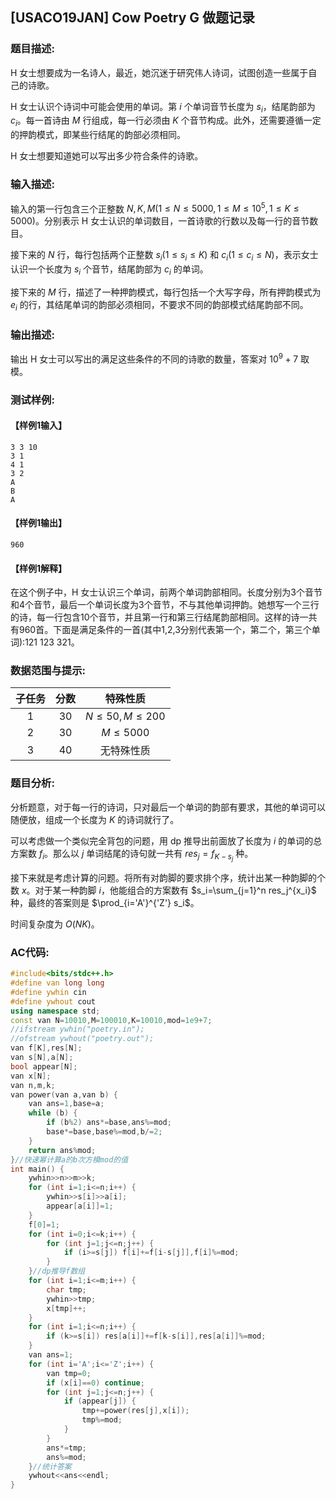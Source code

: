 ## [USACO19JAN] Cow Poetry G 做题记录

### 题目描述:

​H 女士想要成为一名诗人，最近，她沉迷于研究伟人诗词，试图创造一些属于自己的诗歌。

​H 女士认识个诗词中可能会使用的单词。第 $i$ 个单词音节长度为 $s_i$，结尾韵部为 $c_i$。每一首诗由 $M$ 行组成，每一行必须由 $K$ 个音节构成。此外，还需要遵循一定的押韵模式，即某些行结尾的韵部必须相同。

​H 女士想要知道她可以写出多少符合条件的诗歌。

### 输入描述:

​输入的第一行包含三个正整数 $N,K,M(1\leq N\leq 5000,1\leq M\leq 10^5,1\leq K\leq 5000)$。分别表示 H 女士认识的单词数目，一首诗歌的行数以及每一行的音节数目。

​接下来的 $N$ 行，每行包括两个正整数 $s_i
(1\leq s_i\leq K)$ 和 $c_i(1\leq c_i\leq N)$，表示女士认识一个长度为 $s_i$ 个音节，结尾韵部为 $c_i$ 的单词。

​接下来的 $M$ 行，描述了一种押韵模式，每行包括一个大写字母，所有押韵模式为 $e_i$ 的行，其结尾单词的韵部必须相同，不要求不同的韵部模式结尾韵部不同。

### 输出描述:

​输出 H 女士可以写出的满足这些条件的不同的诗歌的数量，答案对 $10^9+7$ 取模。

### 测试样例:

#### 【样例1输入】

```
3 3 10
3 1
4 1
3 2
A
B
A
```

#### 【样例1输出】

```
960
```

#### 【样例1解释】

​在这个例子中，H 女士认识三个单词，前两个单词韵部相同。长度分别为3个音节和4个音节，最后一个单词长度为3个音节，不与其他单词押韵。她想写一个三行的诗，每一行包含10个音节，并且第一行和第三行结尾韵部相同。这样的诗一共有960首。下面是满足条件的一首(其中1,2,3分别代表第一个，第二个，第三个单词):121 123 321。

### 数据范围与提示:

| 子任务 | 分数 |       特殊性质       |
| :----: | :--: | :------------------: |
|   1    |  30  | $N\leq 50,M\leq 200$ |
|   2    |  30  |     $M\leq 5000$     |
|   3    |  40  |      无特殊性质      |

### 题目分析:

​分析题意，对于每一行的诗词，只对最后一个单词的韵部有要求，其他的单词可以随便放，组成一个长度为 $K$ 的诗词就行了。

​可以考虑做一个类似完全背包的问题，用 dp 推导出前面放了长度为 $i$ 的单词的总方案数 $f_i$。那么以 $j$ 单词结尾的诗句就一共有 $res_j=f_{K-s_j}$ 种。

​接下来就是考虑计算的问题。将所有对韵脚的要求排个序，统计出某一种韵脚的个数 $x$。对于某一种韵脚 $i$，他能组合的方案数有 $s_i=\sum_{j=1}^n res_j^{x_i}$ 种，最终的答案则是 $\prod_{i='A'}^{'Z'} s_i$。

​时间复杂度为 $O(NK)$。

### AC代码:

```c++
#include<bits/stdc++.h>
#define van long long
#define ywhin cin
#define ywhout cout
using namespace std;
const van N=10010,M=100010,K=10010,mod=1e9+7;
//ifstream ywhin("poetry.in");
//ofstream ywhout("poetry.out");
van f[K],res[N];
van s[N],a[N];
bool appear[N];
van x[N];
van n,m,k;
van power(van a,van b) {
	van ans=1,base=a;
	while (b) {
		if (b%2) ans*=base,ans%=mod;
		base*=base,base%=mod,b/=2;
	}
	return ans%mod;
}//快速幂计算a的b次方模mod的值
int main() {
	ywhin>>n>>m>>k;
	for (int i=1;i<=n;i++) {
		ywhin>>s[i]>>a[i];
		appear[a[i]]=1;
	}
	f[0]=1;
	for (int i=0;i<=k;i++) {
		for (int j=1;j<=n;j++) {
			if (i>=s[j]) f[i]+=f[i-s[j]],f[i]%=mod;
		}
	}//dp推导f数组
	for (int i=1;i<=m;i++) {
		char tmp;
		ywhin>>tmp;
		x[tmp]++;
	}
	for (int i=1;i<=n;i++) {
		if (k>=s[i]) res[a[i]]+=f[k-s[i]],res[a[i]]%=mod;
	}
	van ans=1;
	for (int i='A';i<='Z';i++) {
		van tmp=0;
		if (x[i]==0) continue;
		for (int j=1;j<=n;j++) {
			if (appear[j]) {
				tmp+=power(res[j],x[i]);
				tmp%=mod;
			}
		}
		ans*=tmp;
		ans%=mod;	
	}//统计答案
	ywhout<<ans<<endl;
}
```

